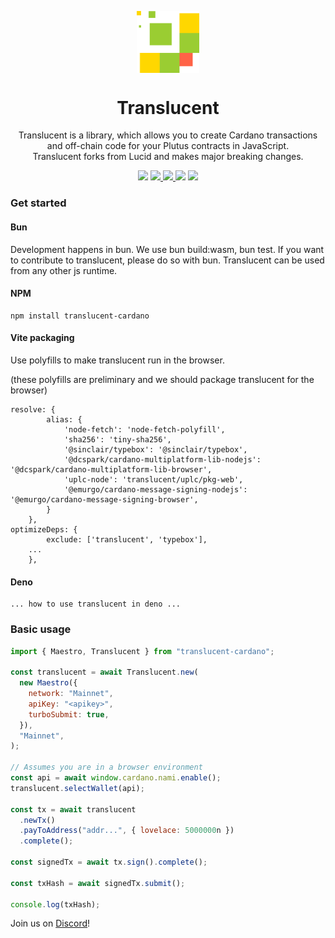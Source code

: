 <p align="center">
  <img width="100px" src="./logo/translucent.svg" align="center"/>
  <h1 align="center">Translucent</h1>
  <p align="center">Translucent is a library, which allows you to create Cardano transactions and off-chain code for your Plutus contracts in JavaScript.<br/>
  Translucent forks from Lucid and makes major breaking changes.</p>
<p align="center">
    <img src="https://img.shields.io/github/commit-activity/m/txpipe/translucent?style=for-the-badge" />
    <a href="https://www.npmjs.com/package/translucent-cardano">
      <img src="https://img.shields.io/npm/v/translucent-cardano?style=for-the-badge" />
    </a>
    <a href="https://www.npmjs.com/package/translucent-cardano">
      <img src="https://img.shields.io/npm/dw/translucent-cardano?style=for-the-badge" />
    </a>
    <img src="https://img.shields.io/npm/l/translucent-cardano?style=for-the-badge" />
    <a href="https://twitter.com/txpipe_tools">
      <img src="https://img.shields.io/twitter/follow/txpipe_tools?style=for-the-badge&logo=twitter" />
    </a>
  </p>

</p>

### Get started

#### Bun

Development happens in bun. We use bun build:wasm, bun test. If you want to contribute to translucent, please do so with bun.
Translucent can be used from any other js runtime.

#### NPM

```
npm install translucent-cardano
```

#### Vite packaging

Use polyfills to make translucent run in the browser.

(these polyfills are preliminary and we should package translucent for the browser)

```
resolve: {
		alias: {
			'node-fetch': 'node-fetch-polyfill',
			'sha256': 'tiny-sha256',
			'@sinclair/typebox': '@sinclair/typebox',
			'@dcspark/cardano-multiplatform-lib-nodejs': '@dcspark/cardano-multiplatform-lib-browser',
			'uplc-node': 'translucent/uplc/pkg-web',
			'@emurgo/cardano-message-signing-nodejs': '@emurgo/cardano-message-signing-browser',
		}
	},
optimizeDeps: {
		exclude: ['translucent', 'typebox'],
    ...
	},
```

#### Deno

```
... how to use translucent in deno ...
```

### Basic usage

```js
import { Maestro, Translucent } from "translucent-cardano";

const translucent = await Translucent.new(
  new Maestro({
    network: "Mainnet",
    apiKey: "<apikey>",
    turboSubmit: true,
  }),
  "Mainnet",
);

// Assumes you are in a browser environment
const api = await window.cardano.nami.enable();
translucent.selectWallet(api);

const tx = await translucent
  .newTx()
  .payToAddress("addr...", { lovelace: 5000000n })
  .complete();

const signedTx = await tx.sign().complete();

const txHash = await signedTx.submit();

console.log(txHash);
```

<!--
### Test

```
bun test
```

This library uses the canonical version of serialization-lib.
We import uplc via a wrapper for the aiken package.

### Build Wasm

The wrappers for uplc are a crate in this repository in the uplc folder.
The command build:wasm uses wasm-pack to build them.

```
deno task build:wasm
```

### Docs

Documentation is a work-in-progress
``` -->

Join us on [Discord](https://discord.gg/FAeAR6jX)!
